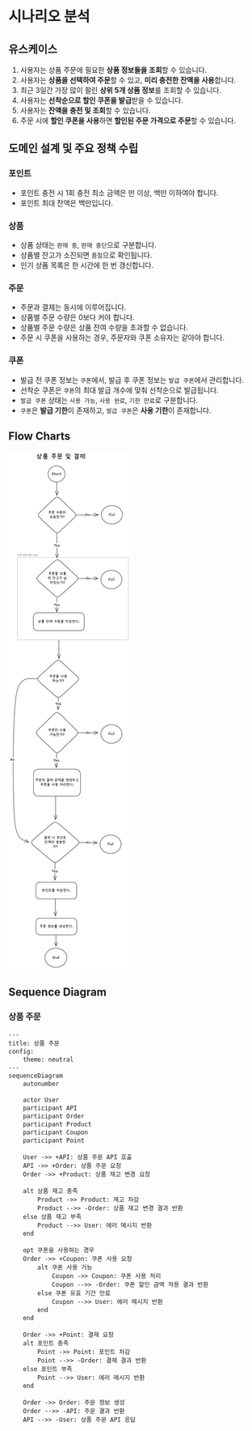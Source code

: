 # 시나리오 분석

## 유스케이스
1. 사용자는 상품 주문에 필요한 **상품 정보들을 조회**할 수 있습니다.
2. 사용자는 **상품을 선택하여 주문**할 수 있고, **미리 충전한 잔액을 사용**합니다.
3. 최근 3일간 가장 많이 팔린 **상위 5개 상품 정보**를 조회할 수 있습니다.
4. 사용자는 **선착순으로 할인 쿠폰을 발급**받을 수 있습니다.
5. 사용자는 **잔액을 충전 및 조회**할 수 있습니다.
6. 주문 시에 **할인 쿠폰을 사용**하면 **할인된 주문 가격으로 주문**할 수 있습니다.

## 도메인 설계 및 주요 정책 수립

### 포인트
- 포인트 충전 시 1회 충전 최소 금액은 만 이상, 백만 이하여야 합니다.
- 포인트 최대 잔액은 백만입니다.

### 상품
- 상품 상태는 `판매 중`, `판매 중단`으로 구분합니다.
- 상품별 잔고가 소진되면 `품절`으로 확인됩니다.
- 인기 상품 목록은 한 시간에 한 번 갱신합니다.

### 주문
- 주문과 결제는 동시에 이루어집니다.
- 상품별 주문 수량은 0보다 커야 합니다.
- 상품별 주문 수량은 상품 잔여 수량을 초과할 수 없습니다.
- 주문 시 쿠폰을 사용하는 경우, 주문자와 쿠폰 소유자는 같아야 합니다.

### 쿠폰
- 발급 전 쿠폰 정보는 `쿠폰`에서, 발급 후 쿠폰 정보는 `발급 쿠폰`에서 관리합니다.
- 선착순 쿠폰은 `쿠폰`의 최대 발급 개수에 맞춰 선착순으로 발급됩니다.
- `발급 쿠폰` 상태는 `사용 가능`, `사용 완료`, `기한 만료`로 구분합니다.
- `쿠폰`은 **발급 기한**이 존재하고, `발급 쿠폰`은 **사용 기한**이 존재합니다.

## Flow Charts
![order_flow_chart](img/order_flow_chart.png)

## Sequence Diagram
### 상품 주문
```mermaid
---
title: 상품 주문
config:
    theme: neutral
---
sequenceDiagram
	autonumber
	
	actor User
    participant API
    participant Order
    participant Product
    participant Coupon
    participant Point

	User ->> +API: 상품 주문 API 호출
    API ->> +Order: 상품 주문 요청
    Order ->> +Product: 상품 재고 변경 요청

    alt 상품 재고 충족
        Product ->> Product: 재고 차감
        Product -->> -Order: 상품 재고 변경 결과 반환
    else 상품 재고 부족
        Product -->> User: 에러 메시지 반환
    end

    opt 쿠폰을 사용하는 경우
    Order ->> +Coupon: 쿠폰 사용 요청
        alt 쿠폰 사용 가능
            Coupon ->> Coupon: 쿠폰 사용 처리
            Coupon -->> -Order: 쿠폰 할인 금액 적용 결과 반환
        else 쿠폰 유효 기간 만료
            Coupon -->> User: 에러 메시지 반환
        end
    end

    Order ->> +Point: 결제 요청
    alt 포인트 충족
        Point ->> Point: 포인트 차감
        Point -->> -Order: 결제 결과 반환
    else 포인트 부족
        Point -->> User: 에러 메시지 반환
    end
    
    Order ->> Order: 주문 정보 생성
    Order -->> -API: 주문 결과 반환
    API -->> -User: 상품 주문 API 응답
```
